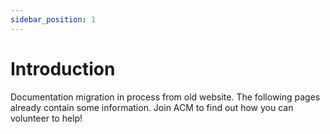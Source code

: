 ```yaml
---
sidebar_position: 1
---
```


# Introduction

Documentation migration in process from old website. The following pages already contain some information. Join ACM to find out how you can volunteer to help!